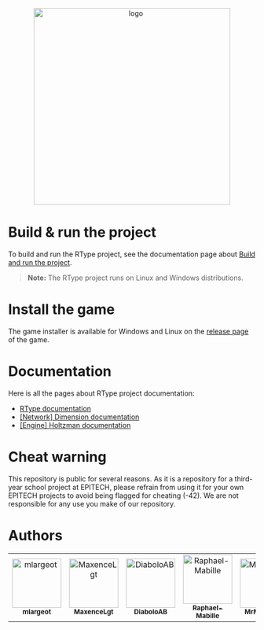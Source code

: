 <div style="text-align:center">
  <img src="https://shmups.wiki/images/thumb/6/64/R-Type_Logo.png/500px-R-Type_Logo.png" width="400" alt="logo"/>
</div>

# Build & run the project

To build and run the RType project, see the documentation page about [Build and run the project](https://github.com/DiaboloAB/RType/wiki/Build-&-Run). 

> **Note:** The RType project runs on Linux and Windows distributions.

# Install the game

The game installer is available for Windows and Linux on the [release page](https://github.com/DiaboloAB/RType/releases) of the game.

# Documentation

Here is all the pages about RType project documentation:

- [RType documentation](https://github.com/DiaboloAB/RType/wiki)
- [[Network] Dimension documentation](https://github.com/DiaboloAB/RType/wiki/Network)
- [[Engine] Holtzman documentation](https://github.com/DiaboloAB/RType/wiki/Introduction-to-Lua-Scripting-and-JSON-Parsing-in-Our-Game-Engine)

# Cheat warning

This repository is public for several reasons. As it is a repository for a third-year school project at EPITECH, please refrain from using it for your own EPITECH projects to avoid being flagged for cheating (-42). We are not responsible for any use you make of our repository.

# Authors

<table>
    <tbody>
        <tr>
            <td align="center"><a href="https://github.com/mlargeot"><img src="https://avatars.githubusercontent.com/u/114756247?v=4?=100" width="100px;" alt="mlargeot"/><br /><sub><b>mlargeot</b></sub></a><br /></td>
            <td align="center"><a href="https://github.com/MaxenceLgt"><img src="https://avatars.githubusercontent.com/u/114743051?v=4?s=100" width="100px;" alt="MaxenceLgt"/><br /><sub><b>MaxenceLgt</b></sub></a><br /></td>
            <td align="center"><a href="https://github.com/DiaboloAB"><img src="https://avatars.githubusercontent.com/u/109909203?v=4?s=100" width="100px;" alt="DiaboloAB"/><br /><sub><b>DiaboloAB</b></sub></a><br /></td>
            <td align="center"><a href="https://github.com/Raphael-Mabille"><img src="https://avatars.githubusercontent.com/u/114739950?v=4?s=100" width="100px;" alt="Raphael-Mabille"/><br /><sub><b>Raphael-Mabille</b></sub></a><br /></td>
            <td align="center"><a href="https://github.com/MrMarmotte"><img src="https://avatars.githubusercontent.com/u/114657171?v=4?s=100" width="100px;" alt="MrMarmotte"/><br /><sub><b>MrMarmotte</b></sub></a><br /></td>
        </tr>
    </tbody>
</table>
